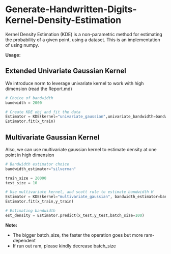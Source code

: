 # Generate-Handwritten-Digits-Kernel-Density-Estimation

Kernel Density Estimation (KDE) is a non-parametric method for estimating the probability of a given point, using a dataset. This is an implementation of using numpy.

**Usage:**

## Extended Univariate Gaussian Kernel
We introduce norm to leverage univariate kernel to work with high dimension (read the Report.md)

```python
# Choice of bandwidth
bandwidth = 2000

# Create KDE obj and fit the data
Estimator = KDE(kernel="univariate_gaussian",univariate_bandwidth=bandwidth)
Estimator.fit(x_train)


```

## Multivariate Gaussian Kernel
Also, we can use multivariate gaussian kernel to estimate density at one point in high dimension

```python
# Bandwidth estimator choice
bandwidth_estimator="silverman"

train_size = 20000
test_size = 10

# Use multivariate kernel, and scott rule to estimate bandwidth H
Estimator = KDE(kernel="multivariate_gaussian", bandwidth_estimator=bandwidth_estimator)
Estimator.fit(x_train,y_train)

# Estimating bandwidth
est_density = Estimator.predict(x_test,y_test,batch_size=100)
```

**Note:**
- The bigger batch_size, the faster the operation goes but more ram-dependent
- If run out ram, please kindly decrease batch_size
